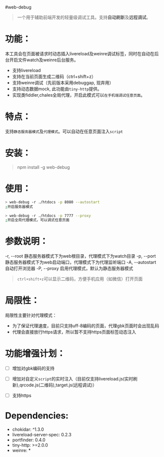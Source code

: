 #web-debug

> 一个用于辅助前端开发的轻量级调试工具。支持**自动刷新**及**远程调试**。


功能：
===============

本工具会在页面被请求时动态插入livereload及weinre调试标签，同时在自动在后台开启文件watch及weinre后台服务。


* 支持livereload
* 支持在当前页面生成二维码（ctrl+shift+z）
* 支持weinre调试（先前版本采用debuggap, 现弃用）
* 支持动态数据mock, 此功能由`tiny-http`提供。
* 实现类fiddler,chales全局代理，开启此模式可以`在手机端调试任意页面`。

特点：
==============

支持`静态服务器模式`及`代理模式`。可以自动在任意页面注入`script`


安装：
==============

> npm install -g web-debug


使用：
=============

```bash
> web-debug -r ./htdocs -p 8080 --autostart
;开启服务器模式

> web-debug -r ./htdocs -p 7777 --proxy
;开启全局代理模式，可以调式任意页面
```

参数说明：
=============

-r, --root 静态服务器模式下为web根目录，代理模式下为watch目录
-p, --port 静态服务器模式下为web启动端口，代理模式下为代理监听端口
-A, --autostart 自动打开浏览器
-P, --proxy     启用代理模式，默认为静态服务器模式

>  `ctrl+shift+z`可以显示二维码，方便手机应用（如微信）打开页面


局限性：
=============

局限性主要针对代理模式：

 * 为了保证代理速度，目前只支持uff-8编码的页面，代理gbk页面时会出现乱码
 * 代理会直接放行https请求，所以暂不支持https页面标签动态注入


功能增强计划：
=============

 - [ ] 增加对gbk编码的支持
 - [ ] 增加对自定义`script`的实时注入（目前仅支持livereload.js(实时刷新),qrcode.js(二维码),target.js(远程调试)）
 - [ ] 支持https


Dependencies:
==========

 * chokidar: ^1.3.0
 * livereload-server-spec: 0.2.3
 * portfinder: 0.4.0
 * tiny-http: >=2.0.0
 * weinre: \*


